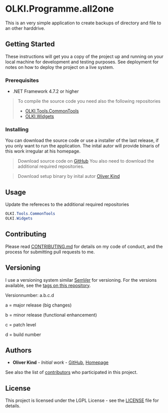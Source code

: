 # OLKI.Programme.all2one

This is an very simple application to create backups of directory and file to an other harddrive.

## Getting Started

These instructions will get you a copy of the project up and running on your local machine for development and testing purposes. See deployment for notes on how to deploy the project on a live system.

### Prerequisites

* .NET Framework 4.7.2 or higher

> To compile the source code you need also the following repositories
> * [OLKI.Tools.CommonTools](https://github.com/OliverKind/OLKI.Tools.CommonTools)
> * [OLKI.Widgets](https://github.com/OliverKind/OLKI.Widgets)

### Installing

You can download the source code or use a installer of the last release, if you only want to run the application. The inital autor will provide binaris of this work irregular at his homepage.

> Download source code on [GitHub](https://github.com/OliverKind/OLKI.Programme.all2one/archive/master.zip)
> You also need to download the additional required repositories.

> Download setup binary by inital autor [Oliver Kind](https://oliver-kind.de/index.php)

## Usage

Update the refereces to the additional required repositories
```C#
OLKI.Tools.CommonTools
OLKI.Widgets
```

## Contributing

Please read [CONTRIBUTING.md](CONTRIBUTING.md) for details on my code of conduct, and the process for submitting pull requests to me.

## Versioning

I use a versioning system similar [SemVer](http://semver.org/) for versioning. For the versions available, see the [tags on this repository](https://github.com/OliverKind/OLKI.Programme.all2one/tags). 

Versionnumber: a.b.c.d 

a = major release (big changes)

b = minor release (functional enhancement)

c = patch level

d = build number

## Authors

* **Oliver Kind** - *Initial work* - [GitHub](https://github.com/OliverKind), [Homepage](https://oliver-kind.de/)

See also the list of [contributors](https://github.com/OliverKind/OLKI.Programme.all2one/contributors) who participated in this project.

## License

This project is licensed under the LGPL License - see the [LICENSE](LICENSE) file for details.
